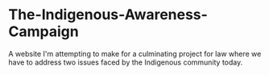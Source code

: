 # The-Indigenous-Awareness-Campaign
A website I'm attempting to make for a culminating project for law where we have to address two issues faced by the Indigenous community today.
